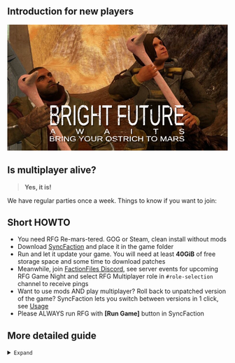 ## Introduction for new players

![bright future awaits](_assets/bright_future.png)

## Is multiplayer alive?

> **Yes, it is!**

We have regular parties once a week. Things to know if you want to join:

## Short HOWTO

* You need RFG Re-mars-tered. GOG or Steam, clean install without mods
* Download [SyncFaction](https://github.com/rfg-modding/SyncFaction/releases) and place it in the game folder
* Run and let it update your game. You will need at least **40GiB** of free storage space and some time to download patches
* Meanwhile, join [FactionFiles Discord](https://discord.gg/factionfiles), see server events for upcoming RFG Game Night and select RFG Multiplayer role in `#role-selection` channel to receive pings
* Want to use mods AND play multiplayer? Roll back to unpatched version of the game? SyncFaction lets you switch between versions in 1 click, see [Usage](usage.md)
* Please ALWAYS run RFG with **[Run Game]** button in SyncFaction

## More detailed guide

<details>
<summary><code>Expand</code></summary>
### Community Patch

You'll need to install community-made patches to play. Download size is several gigabytes so please take some time to prepare.

> You will need at least **40GiB** of free storage space

Use [SyncFaction app](https://github.com/rfg-modding/SyncFaction/releases). It is made to keep players updated and simplify process as much as possible. Download and place .exe in game folder. Run it and let it do the thing.

Why do we need patches and a launcher app?

* [Terraform Patch](https://github.com/CamoRF/Red-Faction-Guerrilla-Terraform-Patch) adds new maps, weapons, rebalance, fixes game crashes and bugs (you can find kilometer-long changelog in description). It also serves as a base for future modding by restructuring some resources
* [Reconstructor](https://github.com/rfg-modding/Reconstructor) is a script loader and a game engine patcher. It fixes some crashes, bugs like hardcoded memory limits, and enables scripting in mods
* RFG is not modding-friendly game. Players will crash if their game files are not the same, that's why we need something to keep everyone updated
* There is no simple way to auto-download new maps as in other games. Currently they are part of the patch and we release updates to add more
* Multiplayer is currently broken in GOG version of the game, we fixed that


### FactionFiles Discord

Join [Red Faction Community Discord (FactionFiles)](https://discord.gg/factionfiles)

* In `#role-selection` channel select role `RF:G Players (PC)`. This way you'll be notified when somebody gathers people for multiplayer!
* See server events (above channel list). Subscribe to `RF: Guerrilla Game Night` - you'll get a notification when it starts

![events](_assets/events.png)

Feel free to ask for advice in `#rfg-matchmaking` and `#redfactionguerrilla` channels. Also you can hang out with us in one of the voice channels during game night!

We used to have 2 weekly events: one in American timezone, another for Europe. If current time isn't good for you, let's schedule a new event!
</details>
